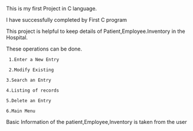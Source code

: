 This is my first Project in C language.

I have successfully completed by First C program

This project is helpful to keep details of Patient,Employee.Inventory in the Hospital.

These operations can be done.

     1.Enter a New Entry

     2.Modify Existing
     
    3.Search an Entry
    
    4.Listing of records
    
    5.Delete an Entry
    
    6.Main Menu
Basic Information of the patient,Employee,Inventory is taken from the user
